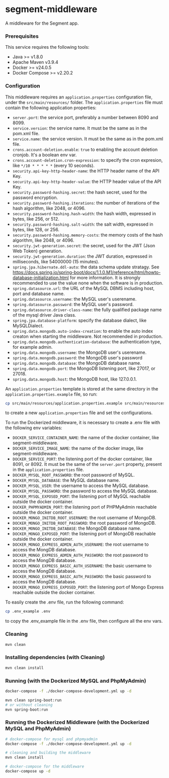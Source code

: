 # segment-middleware
A middleware for the Segment app.

### Prerequisites
This service requires the following tools:
- Java >= v1.8.0
- Apache Maven v3.9.4
- Docker >= v24.0.5
- Docker Compose >= v2.20.2

### Configuration
This middleware requires an `application.properties` configuration file, under the `src/main/resources/` folder.
The `application.properties` file must contain the following application properties:
- `server.port`: the service port, preferably a number between 8090 and 8099.
- `service.version`: the service name. It must be the same as <artifactId /> in the pom.xml file.
- `service.name`: the service version. It must be the same as <version /> in the pom.xml file.
- `crons.account-deletion.enable`: `true` to enabling the account deletion cronjob. It's a boolean env var.
- `crons.account-deletion.cron-expression`: to specify the cron expresion, like `*/10 * * * * *` (every 10 seconds).
- `security.api-key-http-header-name`: the HTTP header name of the API Key.
- `security.api-key-http-header-value`: the HTTP header value of the API Key.
- `security.password-hashing.secret`: the hash secret, used for the password encryption.
- `security.password-hashing.iterations`: the number of iterations of the hash algorithm, like 2048, or 4096.
- `security.password-hashing.hash-width`: the hash width, expressed in bytes, like 256, or 512.
- `security.password-hashing.salt-width`: the salt width, expressed in bytes, like 128, or 256.
- `security.password-hashing.memory-costs`: the memory costs of the hash algorithm, like 2048, or 4096.
- `security.jwt-generation.secret`: the secret, used for the JWT (Json Web Token) generation.
- `security.jwt-generation.duration`: the JWT duration, expressed in milliseconds, like 54000000 (15 minutes).
- `spring.jpa.hibernate.ddl-auto`: the data schema update stratagy. See https://docs.spring.io/spring-boot/docs/1.1.0.M1/reference/html/howto-database-initialization.html for more information. It is strongly recommended to use the value none when the software is in production.
- `spring.datasource.url`: the URL of the MySQL DBMS including host, port and database name.
- `spring.datasource.username`: the MySQL user's userename.
- `spring.datasource.password`: the MySQL user's password.
- `spring.datasource.driver-class-name`: the fully qualified package name of the mysql driver Java class.
- `spring.jpa.database-platform`: specify the database dialect, like MySQLDialect.
- `spring.data.mongodb.auto-index-creation`: to enable the auto index creaton when starting the middleware. Not recommended in production.
- `spring.data.mongodb.authentication-database`: the authentication type, for example admin.
- `spring.data.mongodb.username`: the MongoDB user's userename.
- `spring.data.mongodb.password`: the MongoDB user's password
- `spring.data.mongodb.database`: the MongoDB database name.
- `spring.data.mongodb.port`: the MongoDB listening port, like 27017, or 27018.
- `spring.data.mongodb.host`: the MongoDB host, like 127.0.0.1.

An `application.properties` template is stored at the same directory in the `application.properties.example` file, so run:
```bash
cp src/main/resources/application.properties.example src/main/resources/application.properties
```
to create a new `application.properties` file and set the configurations.

To run the Dockerized middleware, it is necessary to create a .env file with the following env variables:
- `DOCKER_SERVICE_CONTAINER_NAME`: the name of the docker container, like segment-middleware.
- `DOCKER_SERVICE_IMAGE_NAME`: the name of the docker image, like segment-middleware.
- `DOCKER_SERVICE_PORT`: the listening port of the docker container, like 8091, or 8092. It must be the same of the `server.port` property, present in the `application.properties` file.
- `DOCKER_MYSQL_ROOT_PASSWORD`: the root password of MySQL.
- `DOCKER_MYSQL_DATABASE`: the MySQL database name.
- `DOCKER_MYSQL_USER`: the  username to access the MySQL database.
- `DOCKER_MYSQL_PASSWORD`: the password to access the MySQL database.
- `DOCKER_MYSQL_EXPOSED_PORT`: the listening port of MySQL reachable outside the docker container.
- `DOCKER_PHPMYADMIN_PORT`: the listening port of PHPMyAdmin reachable outside the docker container.
- `DOCKER_MONGO_INITDB_ROOT_USERNAME`: the root username of MongoDB.
- `DOCKER_MONGO_INITDB_ROOT_PASSWORD`: the root password of MongoDB.
- `DOCKER_MONGO_INITDB_DATABASE`: the MongoDB database name.
- `DOCKER_MONGO_EXPOSED_PORT`: the listening port of MongoDB reachable outside the docker container.
- `DOCKER_MONGO_EXPRESS_ADMIN_AUTH_USERNAME`: the root username to access the MongDB database.
- `DOCKER_MONGO_EXPRESS_ADMIN_AUTH_PASSWORD`: the root password to access the MongDB database.
- `DOCKER_MONGO_EXPRESS_BASIC_AUTH_USERNAME`: the basic username to access the MongDB database.
- `DOCKER_MONGO_EXPRESS_BASIC_AUTH_PASSWORD`: the basic password to access the MongDB database.
- `DOCKER_MONGO_EXPRESS_EXPOSED_PORT`: the listening port of Mongo Express reachable outside the docker container.

To easily create the .env file, run the following command:
```bash
cp .env_example .env
```
to copy the .env_example file in the .env file, then configure all the env vars.

### Cleaning
```bash
mvn clean
```

### Installing dependencies (with Cleaning)
```bash
mvn clean install
```

### Running (with the Dockerized MySQL and PhpMyAdmin)
```bash
docker-compose -f ./docker-compose-development.yml up -d

mvn clean spring-boot:run
# or without cleaning
mvn spring-boot:run
```

### Running the Dockerized Middleware (with the Dockerized MySQL and PhpMyAdmin)
```bash
# docker-compose for mysql and phpmyadmin
docker-compose -f ./docker-compose-development.yml up -d

# cleaning and building the middleware
mvn clean install

# docker-compose for the middleware
docker-compose up -d
```
